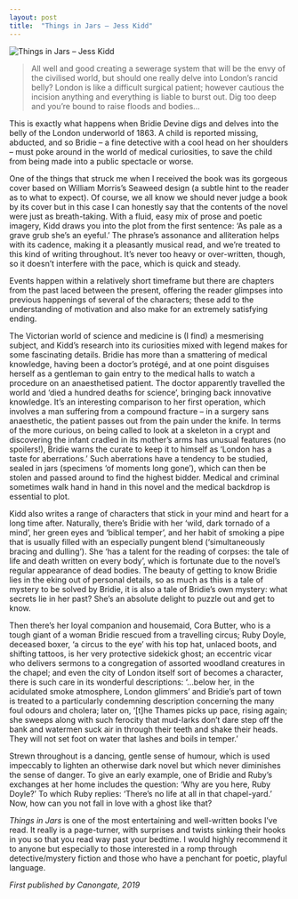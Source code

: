 ```yaml
---
layout: post
title:  "Things in Jars – Jess Kidd"
---
```


![Things in Jars – Jess Kidd](/assets/things-in-jars.jpg)

> All well and good creating a sewerage system that will be the envy of the civilised world, but should one really delve into London’s rancid belly? London is like a difficult surgical patient; however cautious the incision anything and everything is liable to burst out. Dig too deep and you’re bound to raise floods and bodies…

This is exactly what happens when Bridie Devine digs and delves into the belly of the London underworld of 1863. A child is reported missing, abducted, and so Bridie – a fine detective with a cool head on her shoulders – must poke around in the world of medical curiosities, to save the child from being made into a public spectacle or worse.

One of the things that struck me when I received the book was its gorgeous cover based on William Morris’s Seaweed design (a subtle hint to the reader as to what to expect). Of course, we all know we should never judge a book by its cover but in this case I can honestly say that the contents of the novel were just as breath-taking. With a fluid, easy mix of prose and poetic imagery, Kidd draws you into the plot from the first sentence: ‘As pale as a grave grub she’s an eyeful.’ The phrase’s assonance and alliteration helps with its cadence, making it a pleasantly musical read, and we’re treated to this kind of writing throughout. It’s never too heavy or over-written, though, so it doesn’t interfere with the pace, which is quick and steady.

Events happen within a relatively short timeframe but there are chapters from the past laced between the present, offering the reader glimpses into previous happenings of several of the characters; these add to the understanding of motivation and also make for an extremely satisfying ending.

The Victorian world of science and medicine is (I find) a mesmerising subject, and Kidd’s research into its curiosities mixed with legend makes for some fascinating details. Bridie has more than a smattering of medical knowledge, having been a doctor’s protégé, and at one point disguises herself as a gentleman to gain entry to the medical halls to watch a procedure on an anaesthetised patient. The doctor apparently travelled the world and ‘died a hundred deaths for science’, bringing back innovative knowledge. It’s an interesting comparison to her first operation, which involves a man suffering from a compound fracture – in a surgery sans anaesthetic, the patient passes out from the pain under the knife. In terms of the more curious, on being called to look at a skeleton in a crypt and discovering the infant cradled in its mother’s arms has unusual features (no spoilers!), Bridie warns the curate to keep it to himself as ‘London has a taste for aberrations.’ Such aberrations have a tendency to be studied, sealed in jars (specimens ‘of moments long gone’), which can then be stolen and passed around to find the highest bidder. Medical and criminal sometimes walk hand in hand in this novel and the medical backdrop is essential to plot.

Kidd also writes a range of characters that stick in your mind and heart for a long time after. Naturally, there’s Bridie with her ‘wild, dark tornado of a mind’, her green eyes and ‘biblical temper’, and her habit of smoking a pipe that is usually filled with an especially pungent blend (‘simultaneously bracing and dulling’). She ‘has a talent for the reading of corpses: the tale of life and death written on every body’, which is fortunate due to the novel’s regular appearance of dead bodies. The beauty of getting to know Bridie lies in the eking out of personal details, so as much as this is a tale of mystery to be solved by Bridie, it is also a tale of Bridie’s own mystery: what secrets lie in her past? She’s an absolute delight to puzzle out and get to know.  

Then there’s her loyal companion and housemaid, Cora Butter, who is a tough giant of a woman Bridie rescued from a travelling circus; Ruby Doyle, deceased boxer, ‘a circus to the eye’ with his top hat, unlaced boots, and shifting tattoos, is her very protective sidekick ghost; an eccentric vicar who delivers sermons to a congregation of assorted woodland creatures in the chapel; and even the city of London itself sort of becomes a character, there is such care in its wonderful descriptions: ‘…below her, in the acidulated smoke atmosphere, London glimmers’ and Bridie’s part of town is treated to a particularly condemning description concerning the many foul odours and cholera; later on, ‘[t]he Thames picks up pace, rising again; she sweeps along with such ferocity that mud-larks don’t dare step off the bank and watermen suck air in through their teeth and shake their heads. They will not set foot on water that lashes and boils in temper.’

Strewn throughout is a dancing, gentle sense of humour, which is used impeccably to lighten an otherwise dark novel but which never diminishes the sense of danger. To give an early example, one of Bridie and Ruby’s exchanges at her home includes the question: ‘Why are you here, Ruby Doyle?’ To which Ruby replies: ‘There’s no life at all in that chapel-yard.’ Now, how can you not fall in love with a ghost like that?

*Things in Jars* is one of the most entertaining and well-written books I’ve read. It really is a page-turner, with surprises and twists sinking their hooks in you so that you read way past your bedtime. I would highly recommend it to anyone but especially to those interested in a romp through detective/mystery fiction and those who have a penchant for poetic, playful language.

*First published by Canongate, 2019*
